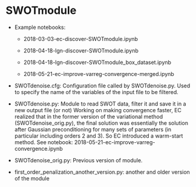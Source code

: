 # SWOTmodule

* Example notebooks:

  * 2018-03-03-ec-discover-SWOTmodule.ipynb

  * 2018-04-18-lgn-discover-SWOTmodule.ipynb

  * 2018-04-18-lgn-discover-SWOTmodule_box_dataset.ipynb

  * 2018-05-21-ec-improve-varreg-convergence-merged.ipynb

* SWOTdenoise.cfg: Configuration file called by SWOTdenoise.py.  Used to specify the name of the variables of the input file to be filtered.

* SWOTdenoise.py: Module to read SWOT data, filter it and save it in a new output file (or not)
Working on making convergence faster, EC realized that in the former version of the variational method (SWOTdenoise_orig.py), the final solution was essentially the solution after Gaussian preconditioning for many sets of parameters (in particular including orders 2 and 3). So EC introduced a warm-start method.  See notebook: 2018-05-21-ec-improve-varreg-convergence.ipynb

* SWOTdenoise_orig.py: Previous version of module.

* first_order_penalization_another_version.py: another and older version of 
the module
